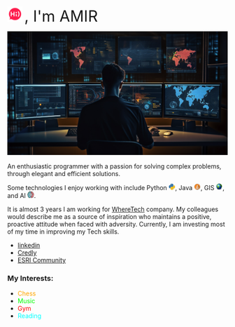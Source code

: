 <img src="https://github.com/AmirSarrafzadeh/AmirSarrafzadeh/blob/main/hi.png?raw=true" width="35"> <span style="font-size: 35px;">, I'm AMIR 

<img src="https://github.com/AmirSarrafzadeh/AmirSarrafzadeh/blob/main/f1.png?raw=true" alt="Photo">

An enthusiastic programmer with a passion for solving complex problems, through elegant and efficient solutions.

Some technologies I enjoy working with include Python <img src="https://github.com/AmirSarrafzadeh/AmirSarrafzadeh/blob/main/python.png?raw=true" alt="" width="15"/>, Java <img src="https://raw.githubusercontent.com/AmirSarrafzadeh/AmirSarrafzadeh/4233497b569ea48c134de2908373e6aab065c834/java.svg" alt="" width="15"/>, GIS <img src="https://github.com/AmirSarrafzadeh/AmirSarrafzadeh/blob/main/earth.png?raw=true" alt="" width="15"/>, and AI <img src="https://github.com/AmirSarrafzadeh/AmirSarrafzadeh/blob/main/ai.png?raw=true" alt="" width="15"/>. 

It is almost 3 years I am working for <a href="https://wheretech.it/">WhereTech</a> company. My colleagues would describe me as a source of inspiration who maintains a positive, proactive attitude when faced with adversity. Currently, I am investing most of my time in improving my Tech skills.



- <a href="https://www.linkedin.com/in/amir-sarrafzadeh/">linkedin</a> 
- <a href= "https://www.credly.com/users/amir-sarrafzadeh-arasi/badges"> Credly</a>
- <a href="https://community.esri.com/t5/user/viewprofilepage/user-id/485161">ESRI Community</a>


### My Interests:
- <span style="color: orange">Chess</span>
- <span style="color: lime">Music</span>
-  <span style="color: red">Gym</span>
-  <span style="color: aqua">Reading</span>


